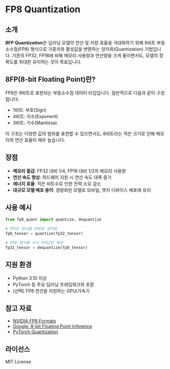 # FP8 Quantization

## 소개

**8FP Quantization**은 딥러닝 모델의 연산 및 저장 효율을 극대화하기 위해 8비트 부동소수점(FP8) 형식으로 가중치와 활성값을 변환하는 양자화(Quantization) 기법입니다. 기존의 FP32, FP16에 비해 메모리 사용량과 연산량을 크게 줄이면서도, 모델의 정확도를 최대한 유지하는 것이 목표입니다.

## 8FP(8-bit Floating Point)란?

FP8은 8비트로 표현되는 부동소수점 데이터 타입입니다. 일반적으로 다음과 같이 구성됩니다:

- 1비트: 부호(Sign)
- 4비트: 지수(Exponent)
- 3비트: 가수(Mantissa)

이 구조는 다양한 값의 범위를 표현할 수 있으면서도, 8비트라는 작은 크기로 인해 메모리와 연산 효율이 매우 높습니다.

## 장점

- **메모리 절감**: FP32 대비 1/4, FP16 대비 1/2의 메모리 사용량
- **연산 속도 향상**: 하드웨어 지원 시 연산 속도 대폭 증가
- **에너지 효율**: 적은 비트수로 인한 전력 소모 감소
- **대규모 모델 배포 용이**: 경량화된 모델로 모바일, 엣지 디바이스 배포에 유리

## 사용 예시

```python
from fp8_quant import quantize, dequantize

# FP32 텐서를 FP8로 양자화
fp8_tensor = quantize(fp32_tensor)

# FP8 텐서를 다시 FP32로 복원
fp32_tensor = dequantize(fp8_tensor)
```

## 지원 환경

- Python 3.10 이상
- PyTorch 등 주요 딥러닝 프레임워크와 호환
- (선택) FP8 연산을 지원하는 GPU/가속기


## 참고 자료

- [NVIDIA FP8 Formats](https://developer.nvidia.com/blog/introducing-the-tensorfloat-32-precision-format/)
- [Google: 8-bit Floating Point Inference](https://arxiv.org/abs/2209.05433)
- [PyTorch Quantization](https://pytorch.org/docs/stable/quantization.html)

## 라이선스

MIT License